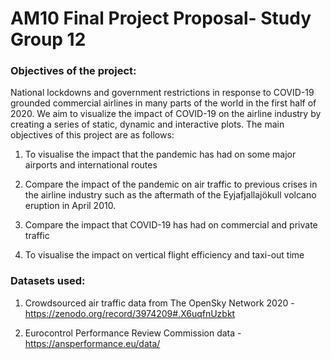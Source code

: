 

# AM10 Final Project Proposal- Study Group 12

### Objectives of the project:

National lockdowns and government restrictions in response to COVID-19 grounded commercial airlines in many parts of the world in the first half of 2020. We aim to visualize the impact of COVID-19 on the airline industry by creating a series of static, dynamic and interactive plots. The main objectives of this project are as follows:

1. To visualise the impact that the pandemic has had on some major airports and international routes

2. Compare the impact of the pandemic on air traffic to previous crises in the airline industry such as the aftermath of the Eyjafjallajökull volcano eruption in April 2010.

3. Compare the impact that COVID-19 has had on commercial and private traffic 

4. To visualise the impact on vertical flight efficiency and taxi-out time


### Datasets used:

1. Crowdsourced air traffic data from The OpenSky Network 2020 - <https://zenodo.org/record/3974209#.X6uqfnUzbkt>

2.  Eurocontrol Performance Review Commission data - <https://ansperformance.eu/data/>








